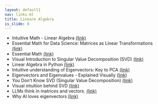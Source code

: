 ```yaml
---
layout: default1
nav: links-ml
title: Lineare Algebra
is_slide: 0
---
```

- Intuitive Math - Linear Algebra
[(link)](https://intuitive-math.club/)
- Essential Math for Data Science: Matrices as Linear Transformations
[(link)](https://towardsdatascience.com/essential-math-for-data-science-matrices-as-linear-transformations-6d1d0e628131)
- Essential Math
[(link)](https://towardsdatascience.com/tagged/essential-math)
- Visual Introduction to Singular Value Decomposition (SVD)
[(link)](https://towardsdatascience.com/essential-math-for-data-science-visual-introduction-to-singular-value-decomposition-svd-ca549ab7eb9c)
- Linear Algebra in Python
[(link)](https://medium.com/swlh/linear-algebra-in-python-b967061e342a)
- Intuitive understanding of Eigenvectors: Key to PCA
[(link)](https://towardsdatascience.com/intuitive-understanding-of-eigenvectors-key-to-pca-a30a261c80de)
- Eigenvectors and Eigenvalues - Explained Visually
[(link)](https://setosa.io/ev/eigenvectors-and-eigenvalues/)
- You Don’t Know SVD (Singular Value Decomposition)
[(link)](https://towardsdatascience.com/svd-8c2f72e264f)
- Visual intuition behind SVD
[(link)](https://blog.usejournal.com/visual-intuition-behind-svd-593bfbbb5eec)
- LLMs think in matrices and vectors.
[(link)](https://ai.gopubby.com/the-crucial-math-behind-ais-thoughts-2c0305b658b3)
- Why AI loves eigenvectors
[(link)](https://ai.gopubby.com/why-ai-loves-eigenvectors-and-you-should-too-d82e8c428875)



 